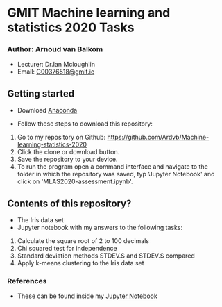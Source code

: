 # GMIT Machine learning and statistics 2020 Tasks

### Author: Arnoud van Balkom
- Lecturer: Dr.Ian Mcloughlin
- Email: G00376518@gmit.ie

## Getting started
- Download [Anaconda](https://www.anaconda.com/)

- Follow these steps to download this repository:

1. Go to my repository on Github: https://github.com/Ardvb/Machine-learning-statistics-2020
2. Click the clone or download button.
3. Save the repository to your device.
4. To run the program open a command interface and navigate to the folder in which the repository was saved, 
typ 'Jupyter Notebook' and click on 'MLAS2020-assessment.ipynb'.

## Contents of this repository?

- The Iris data set
- Jupyter notebook with my answers to the following tasks:

1. Calculate the square root of 2 to 100 decimals
2. Chi squared test for independence
3. Standard deviation methods STDEV.S and STDEV.S compared
4. Apply k-means clustering to the Iris data set


### References

- These can be found inside my [Jupyter Notebook](https://github.com/Ardvb/Machine-learning-statistics-2020/blob/main/MLAS2020-assessment.ipynb)
